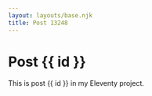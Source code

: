 ```yaml
---
layout: layouts/base.njk
title: Post 13248
---
```


# Post {{ id }}

This is post {{ id }} in my Eleventy project.
